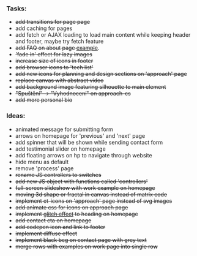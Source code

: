 ### Tasks:
- ~~add transitions for page page~~
- add caching for pages
- add fetch or AJAX loading to load main content while keeping header and footer, maybe try fetch feature
- ~~add FAQ on about page [example](http://www.tvrdek.cz/)~~.
- ~~'fade in' effect for lazy images~~
- ~~increase size of icons in footer~~
- ~~add browser icons to 'tech list'~~
- ~~add new icons for planning and design sections on 'approach' page~~
- ~~replace canvas with abstract video~~
- ~~add background image featuring silhouette to main element~~
- ~~"Spuštění" -> "Vyhodnocení" on approach-cs~~
- ~~add more personal bio~~

### Ideas:
- animated message for submitting form
- arrows on homepage for 'previous' and 'next' page
- add spinner that will be shown while sending contact form
- add testimonial slider on homepage
- add floating arrows on hp to navigate through website
- hide menu as default
- remove 'process' page
- ~~rename JS controllers to switches~~
- ~~add new JS object with functions called 'controllers'~~
- ~~full-screen slideshow with work example on homepage~~
- ~~moving 3d shape or fractal in canvas instead of matrix code~~
- ~~implement et-icons on 'approach' page instead of svg images~~
- ~~add animate css for icons on approach page~~
- ~~implement [glitch effect](https://codepen.io/lbebber/pen/ypgql) to heading on homepage~~
- ~~add contact cta on homepage~~
- ~~add codepen icon and link to footer~~
- ~~implement diffuse effect~~
- ~~implement black bcg on contact page with grey text~~
- ~~merge rows with examples on work page into single row~~
